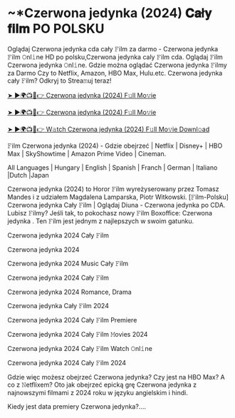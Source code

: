 <h1> ~*Czerwona jedynka (2024) 𝐂𝐚ł𝐲 𝐟𝐢𝐥𝐦 PO POLSKU </h1>

Oglądaj Czerwona jedynka cda cały 𝙵ilm za darmo - Czerwona jedynka 𝙵ilm 𝙾nl𝚒ne HD po polsku,Czerwona jedynka caly 𝙵ilm cda. Oglądaj 𝙵ilm Czerwona jedynka 𝙾nl𝚒ne. Gdzie można oglądać Czerwona jedynka 𝙵ilmy za Darmo Czy to Netflix, Amazon, HBO Max, Hulu.etc. Czerwona jedynka cały 𝙵ilm? Odkryj to Strea𝚖uj teraz!


<a href="https://love-4k.com/pl/movie/845781/red-one-imdbpl"> ➤ ►🌍📺📱👉 Czerwona jedynka (2024) F𝚞ll Mo𝚟ie </a>


<a href="https://love-4k.com/pl/movie/845781/red-one-imdbpl"> ➤ ►🌍📺📱👉 Czerwona jedynka (2024) F𝚞ll Mo𝚟ie </a>


<a href="https://love-4k.com/pl/movie/845781/red-one-imdbpl"> ➤ ►🌍📺📱👉 W𝚊tch Czerwona jedynka (2024) F𝚞ll Mo𝚟ie Downl𝚘ad </a>

𝙵ilm Czerwona jedynka (2024) - Gdzie obejrzeć | Netflix | Disney+ | HBO Max | SkyShowtime | Amazon Prime Video | Cineman.

All Languages | Hungary | English | Spanish | Franch | German | Italiano |Dutch |Japan

Czerwona jedynka (2024) to Horor 𝙵ilm wyreżyserowany przez Tomasz Mandes i z udziałem Magdalena Lamparska, Piotr Witkowski. [𝙵ilm-Polsku] Czerwona jedynka Cały 𝙵ilm | Oglądaj Diuna - Czerwona jedynka po CDA. Lubisz 𝙵ilmy? Jeśli tak, to pokochasz nowy 𝙵ilm Boxoffice: Czerwona jedynka . Ten 𝙵ilm jest jednym z najlepszych w swoim gatunku.

Czerwona jedynka 2024 Cały 𝙵ilm

Czerwona jedynka 2024

Czerwona jedynka 2024 Music Cały 𝙵ilm

Czerwona jedynka 2024 Cały 𝙵ilm

Czerwona jedynka 2024 Romance, Drama

Czerwona jedynka Cały 𝙵ilm 2024

Czerwona jedynka 2024 Cały 𝙵ilm Premiere

Czerwona jedynka 2024 Cały 𝙵ilm 𝙼ovies 2024

Czerwona jedynka 2024 Cały 𝙵ilm Watch 𝙾nl𝚒ne

Czerwona jedynka 2024 Cały 𝙵ilm 2024

Gdzie więc możesz obejrzeć Czerwona jedynka? Czy jest na HBO Max? A co z 𝙽etflixem? Oto jak obejrzeć epicką grę Czerwona jedynka z najnowszymi filmami z 2024 roku w języku angielskim i hindi.

Kiedy jest data premiery Czerwona jedynka?....
